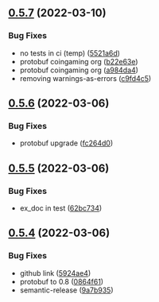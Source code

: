 ## [0.5.7](https://github.com/coingaming/grpc/compare/v0.5.6...v0.5.7) (2022-03-10)


### Bug Fixes

* no tests in ci (temp) ([5521a6d](https://github.com/coingaming/grpc/commit/5521a6dd0e2fcad106cd3ef0a1fb085c776ab569))
* protobuf coingaming org ([b22e63e](https://github.com/coingaming/grpc/commit/b22e63e89678563e564a83fb93a41fb61f6621e2))
* protobuf coingaming org ([a984da4](https://github.com/coingaming/grpc/commit/a984da46e6e0c9cb3c6fe9d3e5e6bcc1b71afac1))
* removing warnings-as-errors ([c9fd4c5](https://github.com/coingaming/grpc/commit/c9fd4c5beb1d17f5c63e26d43b345b4cbcd155bb))

## [0.5.6](https://github.com/coingaming/grpc/compare/v0.5.5...v0.5.6) (2022-03-06)


### Bug Fixes

* protobuf upgrade ([fc264d0](https://github.com/coingaming/grpc/commit/fc264d06b9281296fdc279bccc6bcda5cf362854))

## [0.5.5](https://github.com/coingaming/grpc/compare/v0.5.4...v0.5.5) (2022-03-06)


### Bug Fixes

* ex_doc in test ([62bc734](https://github.com/coingaming/grpc/commit/62bc73437f5009610d8999067c2876e148eccd8a))

## [0.5.4](https://github.com/coingaming/grpc/compare/v0.5.3...v0.5.4) (2022-03-06)


### Bug Fixes

* github link ([5924ae4](https://github.com/coingaming/grpc/commit/5924ae43207e66dbb9ed45123aa8a4c6a69aac55))
* protobuf to 0.8 ([0864f61](https://github.com/coingaming/grpc/commit/0864f61e8dc0dddff1611faefd754ed6de299109))
* semantic-release ([9a7b935](https://github.com/coingaming/grpc/commit/9a7b93583ee62b05a6b172ad7c514d44d72ddf1a))
